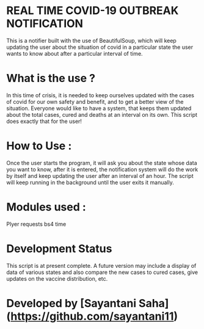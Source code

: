 # REAL TIME COVID-19 OUTBREAK NOTIFICATION

This is a notifier built with the use of BeautifulSoup, which will keep updating the user about the situation of covid in a particular state the user wants to know about after a particular interval of time.

# What is the use ?

In this time of crisis, it is needed to keep ourselves updated with the cases of covid for our own safety and benefit, and to get a better view of the situation.
Everyone would like to have a system, that keeps them updated about the total cases, cured and deaths at an interval on its own. This script does exactly that for the user!

# How to Use :

Once the user starts the program, it will ask you about the state whose data you want to know, after it is entered, the notification system will do the work by itself and keep updating the user after an interval of an hour. The script will keep running in the background until the user exits it manually.

# Modules used :

Plyer
requests
bs4
time

# Development Status

This script is at present complete. A future version may include a display of data of various states and also compare the new cases to cured cases, give updates on the vaccine distribution, etc.

# Developed by  [Sayantani Saha]  (https://github.com/sayantani11)